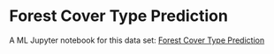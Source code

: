 # Forest Cover Type Prediction

A ML Jupyter notebook for this data set: [Forest Cover Type Prediction](https://www.kaggle.com/c/forest-cover-type-prediction)
